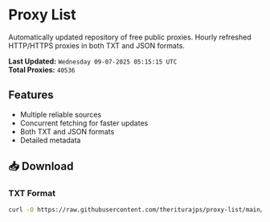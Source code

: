 # Proxy List

Automatically updated repository of free public proxies. Hourly refreshed HTTP/HTTPS proxies in both TXT and JSON formats.

**Last Updated:** `Wednesday 09-07-2025 05:15:15 UTC`  
**Total Proxies:** `40536`

## Features
- Multiple reliable sources
- Concurrent fetching for faster updates
- Both TXT and JSON formats
- Detailed metadata

## 📥 Download

### TXT Format
```bash
curl -O https://raw.githubusercontent.com/theriturajps/proxy-list/main/proxies.txt